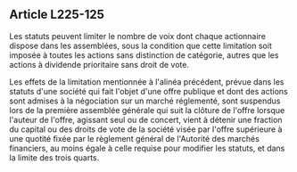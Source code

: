 Article L225-125
----
Les statuts peuvent limiter le nombre de voix dont chaque actionnaire dispose
dans les assemblées, sous la condition que cette limitation soit imposée à
toutes les actions sans distinction de catégorie, autres que les actions à
dividende prioritaire sans droit de vote.

Les effets de la limitation mentionnée à l'alinéa précédent, prévue dans les
statuts d'une société qui fait l'objet d'une offre publique et dont des actions
sont admises à la négociation sur un marché réglementé, sont suspendus lors de
la première assemblée générale qui suit la clôture de l'offre lorsque l'auteur
de l'offre, agissant seul ou de concert, vient à détenir une fraction du capital
ou des droits de vote de la société visée par l'offre supérieure à une quotité
fixée par le règlement général de l'Autorité des marchés financiers, au moins
égale à celle requise pour modifier les statuts, et dans la limite des trois
quarts.
